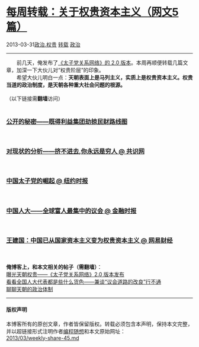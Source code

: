 <!DOCTYPE html>
<html xmlns="http://www.w3.org/1999/xhtml" xml:lang="zh-CN">
<head>
<meta http-equiv="Content-Type" content="text/html; charset=utf-8" />
<meta name="generator" content="Python script by program.think@gmail.com" />
<meta name="provider" content="program-think.blogspot.com" />
<link type="text/css" rel="stylesheet" href="../../css/program-think.css" />
<title>每周转载：关于权贵资本主义（网文5篇） - 编程随想的博客</title>
</head>
<body>
<div id="main" style="width:100%;">
<h1><a href="../../index.md" title="回到首页">每周转载：关于权贵资本主义（网文5篇）</a></h1>
<div class="post-info"><span class="date-header">2013-03-31</span><a href="../../tags/E694BFE6B2BB.E69D83E8B4B5.md" class="tag">政治.权贵</a> <a href="../../tags/E8BDACE8BDBD.md" class="tag">转载</a> <a href="../../tags/E694BFE6B2BB.md" class="tag">政治</a> </div>
<hr>
<div class="post">
&#12288;&#12288;前几天，俺发布了<a href="../../2013/03/princelings.md">《太子党关系网络》的 2.0 版本</a>。本周再顺便转载几篇文章，加深一下大伙儿对“权贵阶层”的印象。<br />&#12288;&#12288;希望大伙儿明白一点：<b>天朝表面上是马列主义，实质上是权贵资本主义。权贵当道的政治制度，是天朝各种重大社会问题的根源。</b><a name='more'></a><!--program-think--><br /><br />（以下链接需<b>翻墙</b>访问）<br /><br /><h3><a href="https://plus.google.com/113559088971921339544/posts/N15M9kMCWZL" target="_blank" rel="nofollow">公开的秘密——既得利益集团劫掠民财路线图</a></h3><br /><h3><a href="https://plus.google.com/113559088971921339544/posts/4qbzGXoPpZQ" target="_blank" rel="nofollow">对现状的分析——挤不进去,你永远是穷人 @ 共识网</a></h3><br /><h3><a href="https://plus.google.com/113559088971921339544/posts/4YAoYMth1pQ" target="_blank" rel="nofollow">中国太子党的崛起 @ 纽约时报</a></h3><br /><h3><a href="https://plus.google.com/113559088971921339544/posts/fFYrX5o4M4t" target="_blank" rel="nofollow">中国人大——全球富人最集中的议会 @ 金融时报</a></h3><br /><h3><a href="https://plus.google.com/113559088971921339544/posts/3pjEMD89yKM" target="_blank" rel="nofollow">王建国：中国已从国家资本主义变为权贵资本主义 @ 网易财经</a></h3><br /><br /><b>俺博客上，和本文相关的帖子（需翻墙）</b>：<br /><a href="../../2013/03/princelings.md">曝光天朝权贵——《太子党关系网络》2.0 版本发布</a><br /><a href="../../2012/03/national-people-congress.md">看看全国人大代表都是些什么货色——兼谈“议会道路的改良”行不通</a><br /><a href="../../2012/07/form-of-government-in-china.md">聊聊天朝的政治体制</a><div class="blogger-post-footer">
</div>
<hr>
<div class="copyright">
<h4>版权声明</h4>
本博客所有的原创文章，作者皆保留版权。转载必须包含本声明，保持本文完整，并以超链接形式注明作者<a href="mailto:program.think@gmail.com">编程随想</a>和本文原始网址：<br>
<a href="2013/03/weekly-share-45.md">2013/03/weekly-share-45.md</a>
</div>
</div>
</body>
</html>
